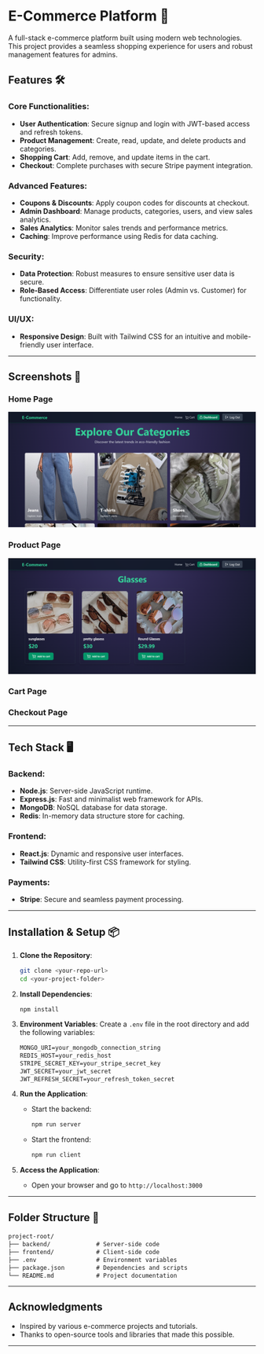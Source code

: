 # E-Commerce Platform 🚀

A full-stack e-commerce platform built using modern web technologies. This project provides a seamless shopping experience for users and robust management features for admins. 

## Features 🛠️

### Core Functionalities:
- **User Authentication**: Secure signup and login with JWT-based access and refresh tokens.
- **Product Management**: Create, read, update, and delete products and categories.
- **Shopping Cart**: Add, remove, and update items in the cart.
- **Checkout**: Complete purchases with secure Stripe payment integration.

### Advanced Features:
- **Coupons & Discounts**: Apply coupon codes for discounts at checkout.
- **Admin Dashboard**: Manage products, categories, users, and view sales analytics.
- **Sales Analytics**: Monitor sales trends and performance metrics.
- **Caching**: Improve performance using Redis for data caching.

### Security:
- **Data Protection**: Robust measures to ensure sensitive user data is secure.
- **Role-Based Access**: Differentiate user roles (Admin vs. Customer) for functionality.

### UI/UX:
- **Responsive Design**: Built with Tailwind CSS for an intuitive and mobile-friendly user interface.

---
## Screenshots 📸

### Home Page
![Home Page](screenshots/homepage_pic.png)

### Product Page
![Product Page](screenshots/card_components.png)

### Cart Page


### Checkout Page



---
## Tech Stack 🖥️

### Backend:
- **Node.js**: Server-side JavaScript runtime.
- **Express.js**: Fast and minimalist web framework for APIs.
- **MongoDB**: NoSQL database for data storage.
- **Redis**: In-memory data structure store for caching.

### Frontend:
- **React.js**: Dynamic and responsive user interfaces.
- **Tailwind CSS**: Utility-first CSS framework for styling.

### Payments:
- **Stripe**: Secure and seamless payment processing.

---

## Installation & Setup 📦

1. **Clone the Repository**:
   ```bash
   git clone <your-repo-url>
   cd <your-project-folder>
   ```

2. **Install Dependencies**:
   ```bash
   npm install
   ```

3. **Environment Variables**:
   Create a `.env` file in the root directory and add the following variables:
   ```env
   MONGO_URI=your_mongodb_connection_string
   REDIS_HOST=your_redis_host
   STRIPE_SECRET_KEY=your_stripe_secret_key
   JWT_SECRET=your_jwt_secret
   JWT_REFRESH_SECRET=your_refresh_token_secret
   ```

4. **Run the Application**:
   - Start the backend:
     ```bash
     npm run server
     ```
   - Start the frontend:
     ```bash
     npm run client
     ```

5. **Access the Application**:
   - Open your browser and go to `http://localhost:3000`

---

## Folder Structure 📂
```
project-root/
├── backend/             # Server-side code
├── frontend/            # Client-side code
├── .env                 # Environment variables
├── package.json         # Dependencies and scripts
└── README.md            # Project documentation
```

---

## Acknowledgments
- Inspired by various e-commerce projects and tutorials.
- Thanks to open-source tools and libraries that made this possible.

---
